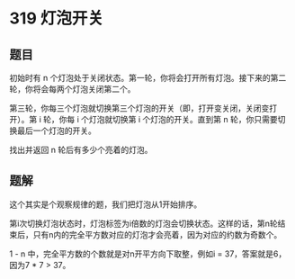# 319 灯泡开关

## 题目

初始时有 n 个灯泡处于关闭状态。第一轮，你将会打开所有灯泡。接下来的第二轮，你将会每两个灯泡关闭第二个。

第三轮，你每三个灯泡就切换第三个灯泡的开关（即，打开变关闭，关闭变打开）。第 i 轮，你每 i 个灯泡就切换第 i 个灯泡的开关。直到第 n 轮，你只需要切换最后一个灯泡的开关。

找出并返回 n 轮后有多少个亮着的灯泡。

## 题解

这个其实是个观察规律的题，我们把灯泡从1开始排序。

第i次切换灯泡状态时，灯泡标签为i倍数的灯泡会切换状态。这样的话，第n轮结束后，只有n内的完全平方数对应的灯泡才会亮着，因为对应的约数为奇数个。

1 - n 中，完全平方数的个数就是对n开平方向下取整，例如i = 37，答案就是6，因为7 * 7 > 37。